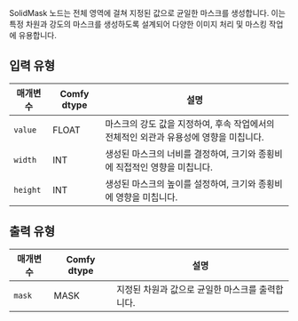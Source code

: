 
SolidMask 노드는 전체 영역에 걸쳐 지정된 값으로 균일한 마스크를 생성합니다. 이는 특정 차원과 강도의 마스크를 생성하도록 설계되어 다양한 이미지 처리 및 마스킹 작업에 유용합니다.
## 입력 유형

| 매개변수   | Comfy dtype | 설명 |
|-----------|-------------|-------------|
| `value`   | FLOAT       | 마스크의 강도 값을 지정하여, 후속 작업에서의 전체적인 외관과 유용성에 영향을 미칩니다. |
| `width`   | INT         | 생성된 마스크의 너비를 결정하여, 크기와 종횡비에 직접적인 영향을 미칩니다. |
| `height`  | INT         | 생성된 마스크의 높이를 설정하여, 크기와 종횡비에 영향을 미칩니다. |

## 출력 유형

| 매개변수   | Comfy dtype | 설명 |
|-----------|-------------|-------------|
| `mask`    | MASK        | 지정된 차원과 값으로 균일한 마스크를 출력합니다. |